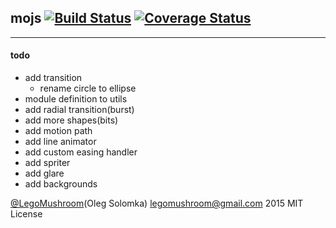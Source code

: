 ## mojs [![Build Status](https://travis-ci.org/legomushroom/mojs.svg?branch=master)](https://travis-ci.org/legomushroom/mojs) [![Coverage Status](https://coveralls.io/repos/legomushroom/mojs/badge.png?branch=master)](https://coveralls.io/r/legomushroom/mojs?branch=master)
----

#### todo
- add transition
  - rename circle to ellipse
- module definition to utils
- add radial transition(burst)
- add more shapes(bits)
- add motion path
- add line animator
- add custom easing handler
- add spriter
- add glare
- add backgrounds

[@LegoMushroom](https://twitter.com/legomushroom)(Oleg Solomka) [legomushroom@gmail.com](mailto:legomushroom@gmail.com) 2015 MIT License